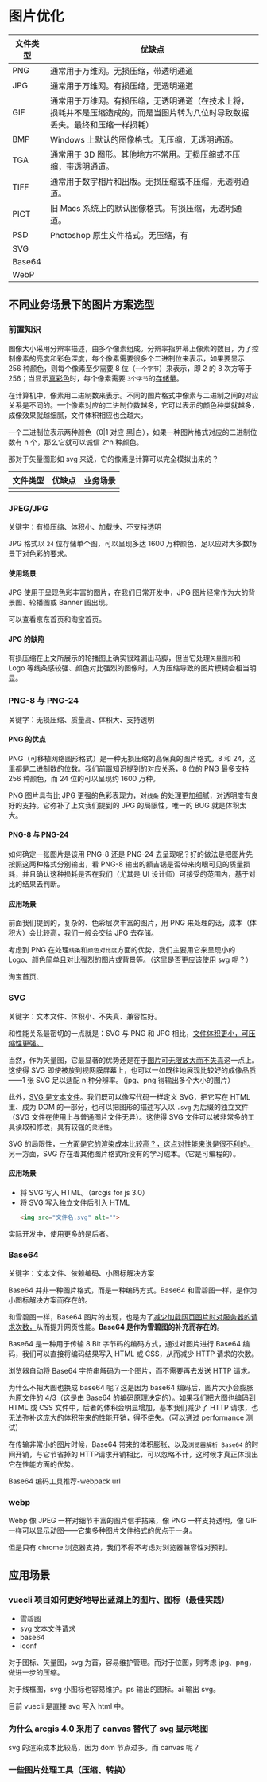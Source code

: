 # 图片优化

|文件类型|优缺点|
|--|--|
|PNG|通常用于万维网。无损压缩，带透明通道|
|JPG|通常用于万维网。有损压缩，无透明通道|
|GIF|通常用于万维网。有损压缩，无透明通道（在技术上将，损耗并不是压缩造成的，而是当图片转为八位时导致数据丢失。最终和压缩一样损耗）|
|BMP| Windows 上默认的图像格式。无压缩，无透明通道。|
|TGA| 通常用于 3D 图形。其他地方不常用。无损压缩或不压缩，带透明通道。|
|TIFF|通常用于数字相片和出版。无损压缩或不压缩，无透明通道。|
|PICT|旧 Macs 系统上的默认图像格式。有损压缩，无透明通道。|
|PSD|Photoshop 原生文件格式。无压缩，有|
|SVG| |
|Base64| |
|WebP| |


## 不同业务场景下的图片方案选型

### 前置知识

图像大小采用分辨率描述，由多个像素组成。分辨率指屏幕上像素的数目，为了控制像素的亮度和彩色深度，每个像素需要很多个二进制位来表示，如果要显示 256 种颜色，则每个像素至少需要 8 位（`一个字节`）来表示，即 2 的 8 次方等于 256；当显示[真彩色](https://baike.sogou.com/v727368.htm)时，每个像素需要 `3个字节`的[存储量](https://baike.sogou.com/v68223633.htm)。

在计算机中，像素用二进制数来表示。不同的图片格式中像素与二进制之间的对应关系是不同的。一个像素对应的二进制位数越多，它可以表示的颜色种类就越多，成像效果就越细腻，文件体积相应也会越大。

一个二进制位表示两种颜色（0|1 对应 黑|白），如果一种图片格式对应的二进制位数有 n 个，那么它就可以诚信 2^n 种颜色。

那对于矢量图形如 svg 来说，它的像素是计算可以完全模拟出来的？

|文件类型|优缺点|业务场景|
|--|--|--|
||||

### JPEG/JPG 

关键字：有损压缩、体积小、加载快、不支持透明

JPG 格式以 `24` 位存储单个图，可以呈现多达 1600 万种颜色，足以应对大多数场景下对色彩的要求。

#### 使用场景

JPG 使用于呈现色彩丰富的图片，在我们日常开发中，JPG 图片经常作为大的背景图、轮播图或 Banner 图出现。

可以查看京东首页和淘宝首页。

#### JPG 的缺陷

有损压缩在上文所展示的轮播图上确实很难漏出马脚，但当它处理`矢量图形`和 Logo 等线条感较强、颜色对比强烈的图像时，人为压缩导致的图片模糊会相当明显。

### PNG-8 与 PNG-24

关键字：无损压缩、质量高、体积大、支持透明

#### PNG 的优点

PNG（可移植网络图形格式）是一种无损压缩的高保真的图片格式。8 和  24，这里都是二进制数的位数。我们前置知识提到的对应关系，8 位的 PNG 最多支持 256 种颜色，而 24 位的可以呈现约 1600 万种。

PNG 图片具有比 JPG 更强的色彩表现力，对`线条` 的处理更加细腻，对透明度有良好的支持。它弥补了上文我们提到的 JPG 的局限性，唯一的 BUG 就是体积太大。

#### PNG-8 与 PNG-24

如何确定一张图片是该用 PNG-8 还是 PNG-24 去呈现呢？好的做法是把图片先按照这两种格式分别输出，看 PNG-8 输出的额吉锅是否带来肉眼可见的质量损耗，并且确认这种损耗是否在我们（尤其是 UI 设计师）可接受的范围内，基于对比的结果去判断。

#### 应用场景

前面我们提到的，复杂的、色彩层次丰富的图片，用 PNG 来处理的话，成本（体积大）会比较高，我们一般会交给 JPG 去存储。

考虑到 PNG 在处理`线条`和`颜色对比度`方面的优势，我们主要用它来呈现小的 Logo、颜色简单且对比强烈的图片或背景等。（这里是否更应该使用 svg 呢？）

淘宝首页、

### SVG

关键字：文本文件、体积小、不失真、兼容性好。

和性能关系最密切的一点就是：SVG 与 PNG 和 JPG 相比，<u>文件体积更小，可压缩性更强。</u>

当然，作为矢量图，它最显著的优势还是在于<u>图片可无限放大而不失真</u>这一点上。这使得 SVG 即使被放到视网膜屏幕上，也可以一如既往地展现比较好的成像品质——1 张 SVG 足以适配 n 种分辨率。（jpg、png 得输出多个大小的图片）

此外，<u>SVG 是文本文件</u>。我们既可以像写代码一样定义 SVG，把它写在 HTML 里、成为 DOM 的一部分，也可以把图形的描述写入以 `.svg` 为后缀的独立文件（SVG 文件在使用上与普通图片文件无异）。这使得 SVG 文件可以被非常多的工具读取和修改，具有较强的`灵活性`。

SVG 的局限性，<u>一方面是它的渲染成本比较高？，这点对性能来说是很不利的。</u>另一方面，SVG 存在着其他图片格式所没有的学习成本。（它是可编程的）。

#### 应用场景

- 将 SVG 写入 HTML。（arcgis for js 3.0）
- 将 SVG 写入独立文件后引入 HTML
  ```html
  <img src="文件名.svg" alt="">
  ```

实际开发中，使用更多的是后者。

### Base64

关键字：文本文件、依赖编码、小图标解决方案

Base64 并非一种图片格式，而是一种编码方式。Base64 和雪碧图一样，是作为小图标解决方案而存在的。

<!-- Base64 还可以避免跨域问题。 -->

和雪碧图一样，Base64 图片的出现，也是为了<u>减少加载网页图片时对服务器的请求次数，</u>从而提升网页性能。**Base64 是作为雪碧图的补充而存在的**。

Base64 是一种用于传输 8 Bit 字节码的编码方式，通过对图片进行 Base64 编码，我们可以直接将编码结果写入 HTML 或 CSS，从而减少 HTTP 请求的次数。

浏览器自动将 Base64 字符串解码为一个图片，而不需要再去发送 HTTP 请求。

为什么不把大图也换成 base64 呢？这是因为 base64 编码后，图片大小会膨胀为原文件的 4/3（这是由 Base64 的编码原理决定的）。如果我们把大图也编码到 HTML 或 CSS 文件中，后者的体积会明显增加，基本我们减少了 HTTP 请求，也无法弥补这庞大的体积带来的性能开销，得不偿失。（可以通过 performance 测试）

在传输非常小的图片时候，Base64 带来的体积膨胀、以及`浏览器解析 Base64` 的时间开销，与它节省掉的 HTTP请求开销相比，可以忽略不计，这时候才真正体现出它在性能方面的优势。

Base64 编码工具推荐-webpack url

### webp

Webp 像 JPEG 一样对细节丰富的图片信手拈来，像 PNG 一样支持透明，像 GIF 一样可以显示动图——它集多种图片文件格式的优点于一身。

但是只有 chrome 浏览器支持，我们不得不考虑对浏览器兼容性对预判。

## 应用场景

### vuecli 项目如何更好地导出蓝湖上的图片、图标（最佳实践）

- 雪碧图
- svg 文本文件请求
- base64
- iconf

对于图标、矢量图，svg 为首，容易维护管理。而对于位图，则考虑 jpg、png，做进一步的压缩。

对于线框图，svg 小图标也容易维护。ps 输出的图标。ai 输出 svg。

目前 vuecli 是直接 svg 写入 html 中。

### 为什么 arcgis 4.0 采用了 canvas 替代了 svg 显示地图

svg 的渲染成本比较高，因为 dom 节点过多。而 canvas 呢？

### 一些图片处理工具（压缩、转换）


